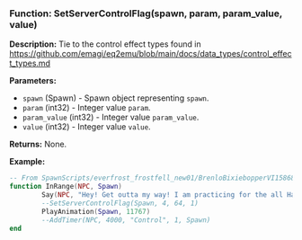 ### Function: SetServerControlFlag(spawn, param, param_value, value)

**Description:**
Tie to the control effect types found in https://github.com/emagi/eq2emu/blob/main/docs/data_types/control_effect_types.md

**Parameters:**
- `spawn` (Spawn) - Spawn object representing `spawn`.
- `param` (int32) - Integer value `param`.
- `param_value` (int32) - Integer value `param_value`.
- `value` (int32) - Integer value `value`.

**Returns:** None.

**Example:**

```lua
-- From SpawnScripts/everfrost_frostfell_new01/BrenloBixiebopperVI1586827.lua
function InRange(NPC, Spawn)
        Say(NPC, "Hey! Get outta my way! I am practicing for the all Halfling Olympics!")
        --SetServerControlFlag(Spawn, 4, 64, 1) 
        PlayAnimation(Spawn, 11767)
        --AddTimer(NPC, 4000, "Control", 1, Spawn)
end
```
